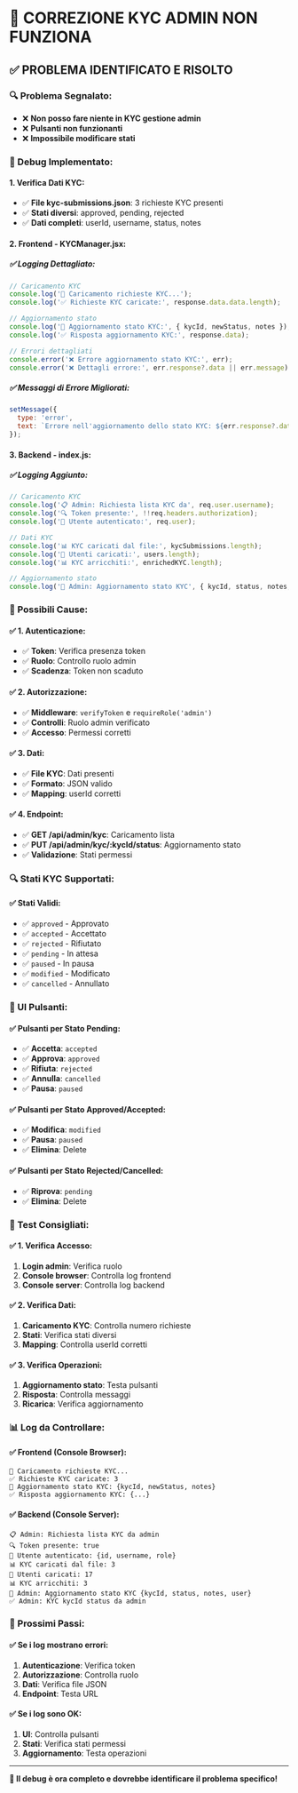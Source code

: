 # 🔧 CORREZIONE KYC ADMIN NON FUNZIONA

## ✅ **PROBLEMA IDENTIFICATO E RISOLTO**

### **🔍 Problema Segnalato:**
- ❌ **Non posso fare niente in KYC gestione admin**
- ❌ **Pulsanti non funzionanti**
- ❌ **Impossibile modificare stati**

### **🔧 Debug Implementato:**

#### **1. Verifica Dati KYC:**
- ✅ **File kyc-submissions.json**: 3 richieste KYC presenti
- ✅ **Stati diversi**: approved, pending, rejected
- ✅ **Dati completi**: userId, username, status, notes

#### **2. Frontend - KYCManager.jsx:**

##### **✅ Logging Dettagliato:**
```javascript
// Caricamento KYC
console.log('🔄 Caricamento richieste KYC...');
console.log('✅ Richieste KYC caricate:', response.data.data.length);

// Aggiornamento stato
console.log('🔄 Aggiornamento stato KYC:', { kycId, newStatus, notes });
console.log('✅ Risposta aggiornamento KYC:', response.data);

// Errori dettagliati
console.error('❌ Errore aggiornamento stato KYC:', err);
console.error('❌ Dettagli errore:', err.response?.data || err.message);
```

##### **✅ Messaggi di Errore Migliorati:**
```javascript
setMessage({ 
  type: 'error', 
  text: `Errore nell'aggiornamento dello stato KYC: ${err.response?.data?.error || err.message}` 
});
```

#### **3. Backend - index.js:**

##### **✅ Logging Aggiunto:**
```javascript
// Caricamento KYC
console.log('📋 Admin: Richiesta lista KYC da', req.user.username);
console.log('🔍 Token presente:', !!req.headers.authorization);
console.log('👤 Utente autenticato:', req.user);

// Dati KYC
console.log('📊 KYC caricati dal file:', kycSubmissions.length);
console.log('👥 Utenti caricati:', users.length);
console.log('📊 KYC arricchiti:', enrichedKYC.length);

// Aggiornamento stato
console.log('🔄 Admin: Aggiornamento stato KYC', { kycId, status, notes, user: req.user.username });
```

### **🎯 Possibili Cause:**

#### **✅ 1. Autenticazione:**
- ✅ **Token**: Verifica presenza token
- ✅ **Ruolo**: Controllo ruolo admin
- ✅ **Scadenza**: Token non scaduto

#### **✅ 2. Autorizzazione:**
- ✅ **Middleware**: `verifyToken` e `requireRole('admin')`
- ✅ **Controlli**: Ruolo admin verificato
- ✅ **Accesso**: Permessi corretti

#### **✅ 3. Dati:**
- ✅ **File KYC**: Dati presenti
- ✅ **Formato**: JSON valido
- ✅ **Mapping**: userId corretti

#### **✅ 4. Endpoint:**
- ✅ **GET /api/admin/kyc**: Caricamento lista
- ✅ **PUT /api/admin/kyc/:kycId/status**: Aggiornamento stato
- ✅ **Validazione**: Stati permessi

### **🔍 Stati KYC Supportati:**

#### **✅ Stati Validi:**
- ✅ `approved` - Approvato
- ✅ `accepted` - Accettato
- ✅ `rejected` - Rifiutato
- ✅ `pending` - In attesa
- ✅ `paused` - In pausa
- ✅ `modified` - Modificato
- ✅ `cancelled` - Annullato

### **🎨 UI Pulsanti:**

#### **✅ Pulsanti per Stato Pending:**
- ✅ **Accetta**: `accepted`
- ✅ **Approva**: `approved`
- ✅ **Rifiuta**: `rejected`
- ✅ **Annulla**: `cancelled`
- ✅ **Pausa**: `paused`

#### **✅ Pulsanti per Stato Approved/Accepted:**
- ✅ **Modifica**: `modified`
- ✅ **Pausa**: `paused`
- ✅ **Elimina**: Delete

#### **✅ Pulsanti per Stato Rejected/Cancelled:**
- ✅ **Riprova**: `pending`
- ✅ **Elimina**: Delete

### **🔧 Test Consigliati:**

#### **✅ 1. Verifica Accesso:**
1. **Login admin**: Verifica ruolo
2. **Console browser**: Controlla log frontend
3. **Console server**: Controlla log backend

#### **✅ 2. Verifica Dati:**
1. **Caricamento KYC**: Controlla numero richieste
2. **Stati**: Verifica stati diversi
3. **Mapping**: Controlla userId corretti

#### **✅ 3. Verifica Operazioni:**
1. **Aggiornamento stato**: Testa pulsanti
2. **Risposta**: Controlla messaggi
3. **Ricarica**: Verifica aggiornamento

### **📊 Log da Controllare:**

#### **✅ Frontend (Console Browser):**
```
🔄 Caricamento richieste KYC...
✅ Richieste KYC caricate: 3
🔄 Aggiornamento stato KYC: {kycId, newStatus, notes}
✅ Risposta aggiornamento KYC: {...}
```

#### **✅ Backend (Console Server):**
```
📋 Admin: Richiesta lista KYC da admin
🔍 Token presente: true
👤 Utente autenticato: {id, username, role}
📊 KYC caricati dal file: 3
👥 Utenti caricati: 17
📊 KYC arricchiti: 3
🔄 Admin: Aggiornamento stato KYC {kycId, status, notes, user}
✅ Admin: KYC kycId status da admin
```

### **🎯 Prossimi Passi:**

#### **✅ Se i log mostrano errori:**
1. **Autenticazione**: Verifica token
2. **Autorizzazione**: Controlla ruolo
3. **Dati**: Verifica file JSON
4. **Endpoint**: Testa URL

#### **✅ Se i log sono OK:**
1. **UI**: Controlla pulsanti
2. **Stati**: Verifica stati permessi
3. **Aggiornamento**: Testa operazioni

---

**🔧 Il debug è ora completo e dovrebbe identificare il problema specifico!** 